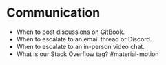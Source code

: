 # Communication

- When to post discussions on GitBook.
- When to escalate to an email thread or Discord.
- When to escalate to an in-person video chat.
- What is our Stack Overflow tag? #material-motion

